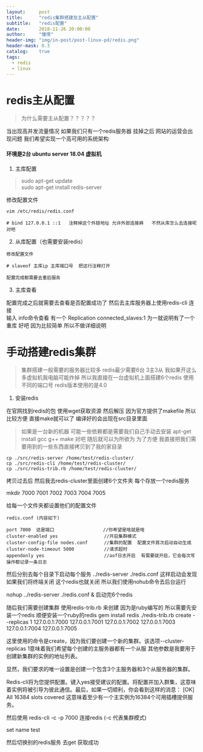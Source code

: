 ```yaml
---
layout:     post
title:      "redis集群搭建及主从配置"
subtitle:   "redis配置"
date:       2018-11-26 20:00:00
author:     "憧憬"
header-img: "img/in-post/post-linux-pd/redis.png"
header-mask: 0.3
catalog:    true
tags:
  - redis
  - linux
---
```


# redis主从配置

> 为什么需要主从配置？？？？？

当出现高并发流量情况 如果我们只有一个redis服务器  挂掉之后  网站的运营会出现问题 我们希望实现一个高可用的系统架构

#### 环境是2台 ubuntu server 18.04  虚拟机


1. 主库配置
> sudo apt-get update  
> sudo apt-get install redis-server

修改配置文件

```
vim /etc/redis/redis.conf

# bind 127.0.0.1 ::1   注释掉这个外链地址 允许外部连接麻   不然从库怎么去连接呢  对吧

```

2. 从库配置（也需要安装redis）
```
修改配置文件

# slaveof 主库ip 主库端口号  把这行注释打开  

配置完成都需要去重启服务
```

3. 主库查看

配置完成之后就需要去查看是否配置成功了   然后去主库服务器上使用redis-cli 连接   
输入 info命令查看
有一个 Replication
connected_slaves:1   为一就说明有了一个重库   好吧 因为比较简单 所以不做详细说明


# 手动搭建redis集群

> 集群搭建一般需要的服务器比较多   redis最少需要6台   3主3从  我如果开这么多虚拟机我电脑可能炸掉 所以我直接在一台虚拟机上面搭建6个redis
> 使用不同的端口号  redis版本使用的是4.0

1. 安装redis

在官网找到redis的包   使用wget获取资源 然后解压 因为官方提供了makefile 所以比较方便  直接make就可以了 编译好的会出现在src目录里面
> 如果是一台新的机器 可能一些依赖都是需要我们自己手动去安装  apt-get install gcc g++ make 对吧  随后就可以为所欲为
为了方便  我直接把我们需要用到的一些东西直接拷贝到了我的家目录

```
cp ./src/redis-server /home/test/redis-cluster/
cp ./src/redis-cli /home/test/redis-cluster/
cp ./src/redis-trib.rb /home/test/redis-cluster/
```


拷贝过去后  然后我去redis-cluster里面创建6个文件夹  每个存放一个redis服务

mkdir 7000 7001 7002 7003 7004 7005

给每一个文件夹都设置他们的配置文件

```
redis.conf (内容如下)

port 7000  这是端口                  //你希望是啥就是啥
cluster-enabled yes                 //开启集群模式
cluster-config-file nodes.conf      //集群的配置  配置文件首次启动自动生成 
cluster-node-timeout 5000           //请求超时
appendonly yes                      //aof日志开启  有需要就开启，它会每次写操作都记录一条日志
```

然后分别去每个目录下启动每个服务
../redis-server ./redis.conf   这样启动会发现  如果我们将终端关闭  这个redis也就关闭 所以我们使用nohub命令去后台运行

nohup ../redis-server ./redis.conf &   启动完6个redis

随后我们需要创建集群   使用redis-trib.rb 来创建
因为是ruby编写的   所以需要先安装一个redis   顺便安装一个ruby的redis    gem install redis
./redis-trib.rb create --replicas 1 127.0.0.1:7000 127.0.0.1:7001 127.0.0.1:7002 127.0.0.1:7003 127.0.0.1:7004 127.0.0.1:7005

这里使用的命令是create，因为我们要创建一个新的集群。该选项--cluster-replicas 1意味着我们希望每个创建的主服务器都有一个从服 其他参数是我要用于创建新集群的实例的地址列表。

显然，我们要求的唯一设置是创建一个包含3个主服务器和3个从服务器的集群。

Redis-cli将为您提供配置。键入yes接受建议的配置。将配置并加入群集，这意味着实例将被引导为彼此通信。最后，如果一切顺利，你会看到这样的消息：
[OK] All 16384 slots covered  这意味着至少有一个主实例为16384个可用插槽提供服务。

然后使用 redis-cli -c -p 7000  连接redis  (-c 代表集群模式)

set name test

然后切换别的redis服务  去get 获取成功


